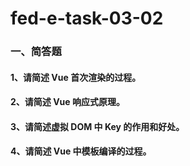 # fed-e-task-03-02

### 一、简答题

#### 1、请简述 Vue 首次渲染的过程。

#### 2、请简述 Vue 响应式原理。

#### 3、请简述虚拟 DOM 中 Key 的作用和好处。

#### 4、请简述 Vue 中模板编译的过程。
